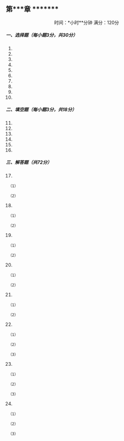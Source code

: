 ## 第\*\*\*章 \*\*\*\*\*\*\*

<center>时间：*小时**分钟             满分：120分</center>

##### 一、选择题（每小题3分，共30分）

1.   
2.   
3.   
4.   
5.   
6.   
7.   
8.   
9.   
10.  

##### 二、填空题（每小题3分，共18​分）

11.  
12.   
13.   
14.   
15.   
16.  

##### 三、解答题（共72分）

17.   

     （1）

     （2）

18.   

     （1）

     （2）

19.   

     （1）

     （2）

20.   

     （1）

     （2）

21.   

     （1）

     （2）

22.   

     （1）

     （2）

     （3）

23.   

     （1）

     （2）

     （3）

24.   

     （1）

     （2）

     （3）
